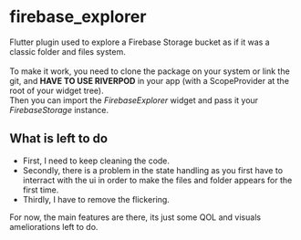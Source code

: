 # firebase_explorer

Flutter plugin used to explore a Firebase Storage bucket as if it was a classic folder and files system.  
<br>
To make it work, you need to clone the package on your system or link the git, and **HAVE TO USE RIVERPOD** in your app (with a ScopeProvider at the root of your widget tree).  
Then you can import the *FirebaseExplorer* widget and pass it your *FirebaseStorage* instance. 

## What is left to do

- First, I need to keep cleaning the code.
- Secondly, there is a problem in the state handling as you first have to interract with the ui in order to make the files and folder appears for the first time.
- Thirdly, I have to remove the flickering.

For now, the main features are there, its just some QOL and visuals ameliorations left to do.